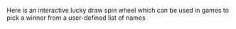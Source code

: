 Here is an interactive lucky draw spin wheel which can be used in games to pick a winner from a user-defined list of names 
